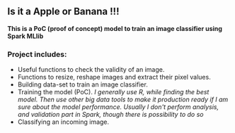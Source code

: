 ## Is it a Apple or Banana !!!

**This is a PoC (proof of concept) model to train an image classifier using Spark MLlib**

### Project includes:
+ Useful functions to check the validity of an image.
+ Functions to resize, reshape images and extract their pixel values.
+ Building data-set to train an image classifier.
+ Training the model (PoC). *I generally use R, while finding the best model. Then use other big data tools to make it production ready if I am sure about the model performance. Usually I don't perform analysis, and validation part in Spark, though there is possibility to do so*
+ Classifying an incoming image.